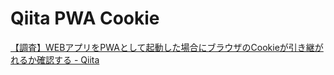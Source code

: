 # Qiita PWA Cookie

[【調査】WEBアプリをPWAとして起動した場合にブラウザのCookieが引き継がれるか確認する \- Qiita](https://qiita.com/NaokiIshimura/items/19073a45f994129c40b1)

